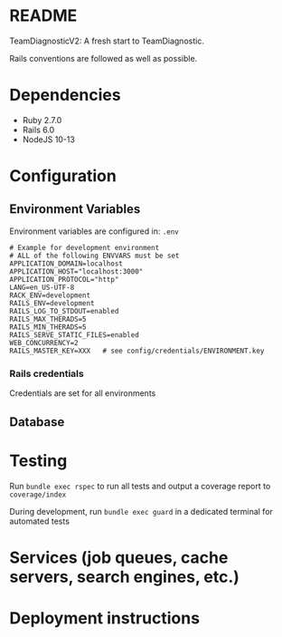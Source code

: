 # README

TeamDiagnosticV2: A fresh start to TeamDiagnostic.

Rails conventions are followed as well as possible.

# Dependencies

* Ruby 2.7.0
* Rails 6.0
* NodeJS 10-13

# Configuration

## Environment Variables

Environment variables are configured in: `.env`

```
# Example for development environment
# ALL of the following ENVVARS must be set
APPLICATION_DOMAIN=localhost
APPLICATION_HOST="localhost:3000"
APPLICATION_PROTOCOL="http"
LANG=en_US-UTF-8
RACK_ENV=development
RAILS_ENV=development
RAILS_LOG_TO_STDOUT=enabled
RAILS_MAX_THERADS=5
RAILS_MIN_THERADS=5
RAILS_SERVE_STATIC_FILES=enabled
WEB_CONCURRENCY=2
RAILS_MASTER_KEY=XXX   # see config/credentials/ENVIRONMENT.key
```

### Rails credentials

Credentials are set for all environments


## Database 

# Testing

Run `bundle exec rspec` to run all tests and output a coverage report to `coverage/index`

During development, run `bundle exec guard` in a dedicated terminal for automated tests


# Services (job queues, cache servers, search engines, etc.)

# Deployment instructions


